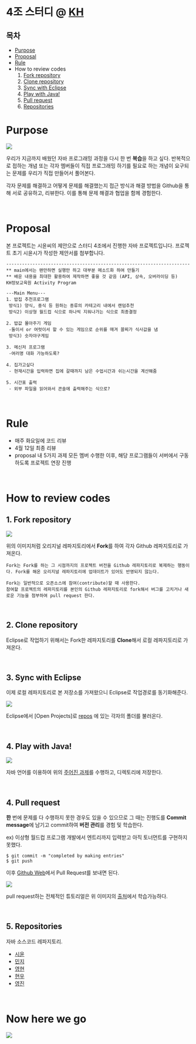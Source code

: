 # 4조 스터디 @ [KH](http://www.iei.or.kr/main/main.kh)

## 목차

- [Purpose](#purpose)
- [Proposal](#proposal)
- [Rule](#paragraph2)
- How to review codes
  1. [Fork repository](#fork-repository)
  2. [Clone repository](#clone-repository)
  3. [Sync with Eclipse](#review01)
  4. [Play with Java!](#play-with-java!)
  5. [Pull request](#pull-request)
  6. [Repositories](#repositories)

# Purpose

![](https://images.unsplash.com/photo-1483058712412-4245e9b90334?ixlib=rb-1.2.1&auto=format&fit=crop&w=2250&q=80)

우리가 지금까지 배웠던 자바 프로그래밍 과정을 다시 한 번 **복습**을 하고 싶다. 반복적으로 접하는 개념 또는 각자 멤버들이 직접 프로그래밍 하기를 필요로 하는 개념이 요구되는 문제를 우리가 직접 만들어서 풀어본다. 

각자 문제를 해결하고 어떻게 문제를 해결했는지 접근 방식과 해결 방법을 Github을 통해 서로 공유하고, 리뷰한다. 이를 통해 문제 해결과 협업을 함께 경험한다.

<br>

# Proposal

본 프로젝트는 시윤씨의 제안으로 스터디 4조에서 진행한 자바 프로젝트입니다. 프로젝트 초기 시윤시가 작성한 제안서를 첨부합니다.

```
----------------------------------------------------------------------
** main에서는 왠만하면 실행만 하고 대부분 메소드화 하여 만들기
** 배운 내용을 최대한 활용하여 제작하면 좋을 것 같음 (API, 상속, 오버라이딩 등)
KH정보교육원 Activity Program

---Main Menu---
1. 밥집 추천프로그램 
 방식1) 양식, 중식 등 원하는 종류의 카테고리 내에서 랜덤추천
 방식2) 이상형 월드컵 식으로 하나씩 지워나가는 식으로 최종결정

2. 밥값 몰아주기 게임 
 -둘이서 or 여럿이서 할 수 있는 게임으로 순위를 매겨 꼴찌가 식사값을 냄
 방식3) 숫자야구게임 

3. 메신저 프로그램
 -여러명 대화 가능하도록?

4. 집가고싶다
 - 현재시간을 입력하면 집에 갈때까지 남은 수업시간과 쉬는시간을 계산해줌

5. 시간표 출력
 - 외부 파일을 읽어와서 콘솔에 출력해주는 식으로?

```

<br>

# Rule

- 매주 화요일에 코드 리뷰
- 4월 12일 최종 리뷰
- proposal 내 5가지 과제 모든 멤버 수행한 이후, 해당 프로그램들이 서버에서 구동하도록 프로젝트 연장 진행

<br>

# How to review codes

## 1. Fork repository

![](http://i.imgur.com/ufBroYo.png)

위의 이미지처럼 오리지널 레파지토리에서 **Fork**를 하여 각자 Github 레파지토리로 가져온다. 

```
Fork는 Fork를 하는 그 시점까지의 프로젝트 버전을 Github 레파지토리로 복제하는 행동이다. Fork를 해온 오리지널 레파지토리에 업데이트가 있어도 반영되지 않는다.

Fork는 일반적으로 오픈소스에 참여(contribute)할 때 사용한다.
참여할 프로젝트의 레파지토리를 본인의 Github 레파지토리로 fork해서 버그를 고치거나 새로운 기능을 첨부하여 pull request 한다.
```

<br>

## 2. Clone repository

Eclipse로 작업하기 위해서는 Fork한 레파지토리를 **Clone**해서 로컬 레파지토리로 가져온다.

<br>

## 3. Sync with Eclipse

이제 로컬 레파지토리로 본 저장소를 가져왔으니 Eclipse로 작업경로를 동기화해준다.

![](https://lh3.googleusercontent.com/6pGq_cPkdtyPyq_Ki0w3N_i0iTV-IfOg96M0shuvdnlOSWlN3YATZplPjqEc3mZlF-saZWCXasLluFWaQgsVAF7D2pdlLJQ8D-wQf6aTNvL-vaic7tXfjJc4wVfnqMXsDb5jRh8ZNJiy9m0WY96OlY2xNvh92KcsS-TTCa9NFv13bHYE3HfHVZa9uleauJ1vzS5Ckcjg_mBkljTghqX0bBxjalyPZwMn0_P2WvQ7lb_pSzb4_tC2idKMFVni-HeBHbzKj2C8OANg58C44-85K8iElAhkKvU8fxEXv4T9gI3wLee3wApqCP2UiWfWfRBMSNRWONhRz-JGOkoDYWXpn3Ae81eEzXngmyxOqO0u48A0fafvaSgXBZYfyK4EAHG25f375pc3wj4yIuy0pIr9kdpi_TN0eFYieSGl4-pp9KbQaOz72G86Fjfo19iypN6R8mATYy9ZT1ObG6zPH1NeRWocI6SCRS-CSxcMtXUEhsdX6znKjYKaI3-5eaD1jxRReg1zsELkOvO2wiB3sWeYbVXLC6FRx328lAtrGUtYdMzTb4D3GdDXG7X9tnjCJouHAz-W3fgO_nObRv9ruK08LxTJTvyZLtg-BUfaKcvVKMalqkaWZRbyUyJfH9MX5-u1bzXT1yUumR9Dzw1ypg15HIMfZz5EnpQ1=w814-h424-no)

Eclipse에서 [Open Projects]로 [repos](/repos) 에 있는 각자의 폴더를 불러온다.

<br>

## 4. Play with Java!

![](https://www.dailydot.com/wp-content/uploads/951/c8/c223decf8fe8a7a0d1aadf96a7cd6556.jpg)

자바 언어를 이용하여 위의 [주어진 과제](#proposal)를 수행하고, 디렉토리에 저장한다.

<br>

## 4. Pull request

**한** 번에 문제를 다 수행하지 못한 경우도 있을 수 있으므로 그 때는 진행도를 **Commit message**에 남기고 commit하여 **버전 관리**를 경험 및 학습한다.

ex) 이상형 월드컵 프로그램 개발에서 엔트리까지 입력받고 아직 토너먼트를 구현하지 못했다.

```
$ git commit -m "completed by making entries"
$ git push
```

이후 [Github Web](https://github.com/youngjinmo/KHacademy_miniProj)에서 Pull Request를 보내면 된다.

![](http://i.imgur.com/F2d5N13.png)

pull request하는 전체적인 튜토리얼은 위 이미지의 [출처](https://wayhome25.github.io/git/2017/07/08/git-first-pull-request-story/)에서 학습가능하다.

<br>

## 5. Repositories

자바 소스코드 레파지토리.

- [시윤](https://github.com/youngjinmo/KHacademy_miniProj/tree/master/repos/Siyun)
- [민지](https://github.com/youngjinmo/KHacademy_miniProj/tree/master/repos/Minji)
- [영현](https://github.com/youngjinmo/KHacademy_miniProj/tree/master/repos/Younghyeon)
- [현우](https://github.com/youngjinmo/KHacademy_miniProj/tree/master/repos/Hyunwoo)
- [영진](https://github.com/youngjinmo/KHacademy_miniProj/tree/master/repos/Youngjin)

<br>

# Now here we go

![](https://i.pinimg.com/originals/fe/3a/a9/fe3aa94af63ec0edccba2574081c2fe3.jpg)

